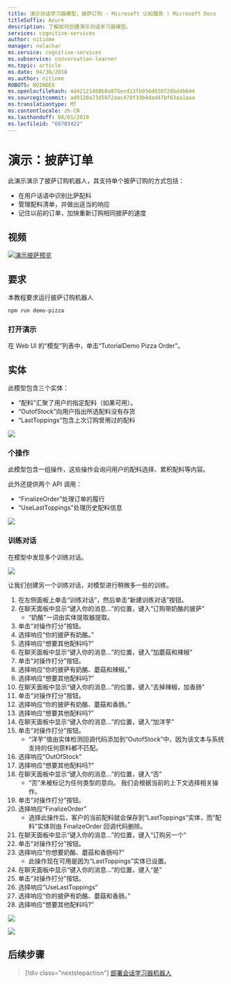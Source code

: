 ```yaml
---
title: 演示对话学习器模型，披萨订购 - Microsoft 认知服务 | Microsoft Docs
titleSuffix: Azure
description: 了解如何创建演示对话学习器模型。
services: cognitive-services
author: nitinme
manager: nolachar
ms.service: cognitive-services
ms.subservice: conversation-learner
ms.topic: article
ms.date: 04/30/2018
ms.author: nitinme
ROBOTS: NOINDEX
ms.openlocfilehash: 4d42121468b8a875ecd13fb936d810728bd4b644
ms.sourcegitcommit: ad9120a73d5072aac478f33b4dad47bf63aa1aaa
ms.translationtype: MT
ms.contentlocale: zh-CN
ms.lasthandoff: 08/01/2019
ms.locfileid: "68703422"
---
```

# <a name="demo-pizza-order"></a>演示：披萨订单
此演示演示了披萨订购机器人，其支持单个披萨订购的方式包括：

- 在用户话语中识别比萨配料
- 管理配料清单，并做出适当的响应
- 记住以前的订单，加快重新订购相同披萨的速度

## <a name="video"></a>视频

[![演示披萨预览](https://aka.ms/cl_Tutorial_v3_DemoPizzaOrder_Preview)](https://aka.ms/cl_Tutorial_v3_DemoPizzaOrder)

## <a name="requirements"></a>要求
本教程要求运行披萨订购机器人

    npm run demo-pizza

### <a name="open-the-demo"></a>打开演示

在 Web UI 的“模型”列表中，单击“TutorialDemo Pizza Order”。 

## <a name="entities"></a>实体

此模型包含三个实体：

- “配料”汇聚了用户的指定配料（如果可用）。
- “OutofStock”向用户指出所选配料没有存货
- “LastToppings”包含上次订购曾用过的配料

![](../media/tutorial_pizza_entities.PNG)

### <a name="actions"></a>个操作

此模型包含一组操作，这些操作会询问用户的配料选择、累积配料等内容。

此外还提供两个 API 调用：

- “FinalizeOrder”处理订单的履行
- “UseLastToppings”处理历史配料信息

![](../media/tutorial_pizza_actions.PNG)

### <a name="training-dialogs"></a>训练对话

在模型中发现多个训练对话。

![](../media/tutorial_pizza_dialogs.PNG)

让我们创建另一个训练对话，对模型进行稍微多一些的训练。

1. 在左侧面板上单击“训练对话”，然后单击“新建训练对话”按钮。
2. 在聊天面板中显示“键入你的消息...”的位置，键入“订购带奶酪的披萨”
    - “奶酪”一词由实体提取器提取。
3. 单击“对操作打分”按钮。
4. 选择响应“你的披萨有奶酪。”
5. 选择响应“想要其他配料吗?”
6. 在聊天面板中显示“键入你的消息...”的位置，键入“加蘑菇和辣椒”
7. 单击“对操作打分”按钮。
8. 选择响应“你的披萨有奶酪、蘑菇和辣椒。”
9. 选择响应“想要其他配料吗?”
10. 在聊天面板中显示“键入你的消息...”的位置，键入“去掉辣椒，加香肠”
11. 单击“对操作打分”按钮。
12. 选择响应“你的披萨有奶酪、蘑菇和香肠。”
13. 选择响应“想要其他配料吗?”
14. 在聊天面板中显示“键入你的消息...”的位置，键入“加洋芋”
15. 单击“对操作打分”按钮。
    - “洋芋”值由实体检测回调代码添加到“OutofStock”中，因为该文本与系统支持的任何原料都不匹配。
16. 选择响应“OutOfStock”
17. 选择响应“想要其他配料吗?”
18. 在聊天面板中显示“键入你的消息...”的位置，键入“否”
    - “否”未被标记为任何类型的意向。 我们会根据当前的上下文选择相关操作。
19. 单击“对操作打分”按钮。
20. 选择响应“FinalizeOrder”
    - 选择此操作后，客户的当前配料就会保存到“LastToppings”实体，而“配料”实体则由 FinalizeOrder 回调代码删除。
21. 在聊天面板中显示“键入你的消息...”的位置，键入“订购另一个”
22. 单击“对操作打分”按钮。
23. 选择响应“你想要奶酪、蘑菇和香肠吗?”
    - 此操作现在可用是因为“LastToppings”实体已设置。
24. 在聊天面板中显示“键入你的消息...”的位置，键入“是”
25. 单击“对操作打分”按钮。
26. 选择响应“UseLastToppings”
27. 选择响应“你的披萨有奶酪、蘑菇和香肠。”
28. 选择响应“想要其他配料吗?”

![](../media/tutorial_pizza_callbackcode.PNG)

![](../media/tutorial_pizza_apicalls.PNG)

## <a name="next-steps"></a>后续步骤

> [!div class="nextstepaction"]
> [部署会话学习器机器人](../deploy-to-bf.md)
